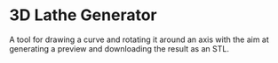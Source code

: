 3D Lathe Generator
==============

A tool for drawing a curve and rotating it around an axis with the aim at generating a preview and downloading the result as an STL.
